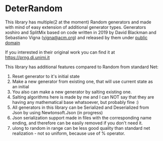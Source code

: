 # DeterRandom

This library has multiple(2 at the moment) Random generators and made with mind of easy extension of additional generator types. 
Generators xoshiro and SplitMix based on code written in 2019 by David Blackman and Sebastiano Vigna (vigna@acm.org) and released by them under [public domain](http://creativecommons.org/publicdomain/zero/1.0/)

If you interested in their original work you can find it at https://prng.di.unimi.it

This library has additional features compared to Random from standard Net:
1) Reset generator to it's initial state
2) Make a new generator from existing one, that will use current state as an initial
3) You also can make a new generator by salting existing one.
4) Salting algorithms here is made by me and I can NOT say that they are having any mathematical base whatsoever, but probably fine :)
5) All generators in this library can be Serialized and Deserialized from Json by using Newtonsoft.Json (in progress)
6) Json serialization support made in files with the corresponding name ending, and therefore can be easily removed if you don't need it.
7) ulong to random in range can be less good quality than standard net realization - not so uniform, because use of % operator.

